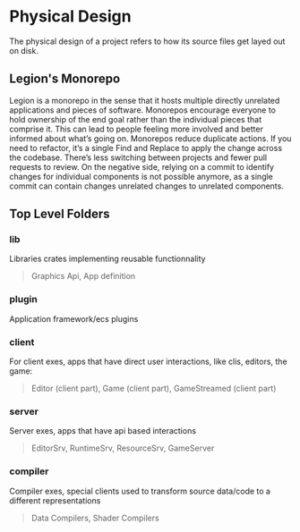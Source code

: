 # Physical Design

The physical design of a project refers to how its source files get layed out on disk.

## Legion's Monorepo

Legion is a monorepo in the sense that it hosts multiple directly unrelated applications and pieces of software. Monorepos encourage everyone to hold ownership of the end goal rather than the individual pieces that comprise it. This can lead to people feeling more involved and better informed about what’s going on. Monorepos reduce duplicate actions. If you need to refactor, it’s a single Find and Replace to apply the change across the codebase. There’s less switching between projects and fewer pull requests to review. On the negative side, relying on a commit to identify changes for individual components is not possible anymore, as a single commit can contain changes unrelated changes to unrelated components.

## Top Level Folders

### lib

Libraries crates implementing reusable functionnality

> Graphics Api, App definition

### plugin

Application framework/ecs plugins

### client

For client exes, apps that have direct user interactions, like clis, editors, the game:

> Editor (client part), Game (client part), GameStreamed (client part)

### server

Server exes, apps that have api based interactions

> EditorSrv, RuntimeSrv, ResourceSrv, GameServer

### compiler

Compiler exes, special clients used to transform source data/code to a different representations

> Data Compilers, Shader Compilers


